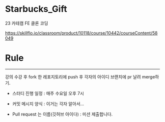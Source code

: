 # Starbucks_Gift
23 카테캠 FE 클론 코딩

https://skillflo.io/classroom/product/10118/course/10442/courseContent/58049

# Rule 

---
강의 수강 후 fork 한 레포지토리에 push 후 각자의 아이디 브랜치에 pr 날려 merge하기.


- 스터디 진행 일정 : 매주 수요일 오후 7시  

- 커밋 메시지 양식 : 이거는 각자 알아서... 
- Pull request 는 이름(깃허브 아이다) : 미션 제출합니다. 






